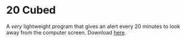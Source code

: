 # 20 Cubed
A _very_ lightweight program that gives an alert every 20 minutes to look away from the computer screen.
Download [here](https://mega.nz/#!9JIlFRgQ "Download").
